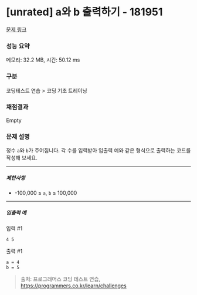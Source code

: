 # [unrated] a와 b 출력하기 - 181951 

[문제 링크](https://school.programmers.co.kr/learn/courses/30/lessons/181951) 

### 성능 요약

메모리: 32.2 MB, 시간: 50.12 ms

### 구분

코딩테스트 연습 > 코딩 기초 트레이닝

### 채점결과

Empty

### 문제 설명

<p>정수 <code>a</code>와 <code>b</code>가 주어집니다. 각 수를 입력받아 입출력 예와 같은 형식으로 출력하는 코드를 작성해 보세요.</p>

<hr>

<h5>제한사항</h5>

<ul>
<li>-100,000 ≤ <code>a</code>, <code>b</code> ≤ 100,000</li>
</ul>

<hr>

<h5>입출력 예</h5>

<p>입력 #1</p>
<div class="highlight"><pre class="codehilite"><code>4 5
</code></pre></div>
<p>출력 #1</p>
<div class="highlight"><pre class="codehilite"><code>a = 4
b = 5
</code></pre></div>

> 출처: 프로그래머스 코딩 테스트 연습, https://programmers.co.kr/learn/challenges